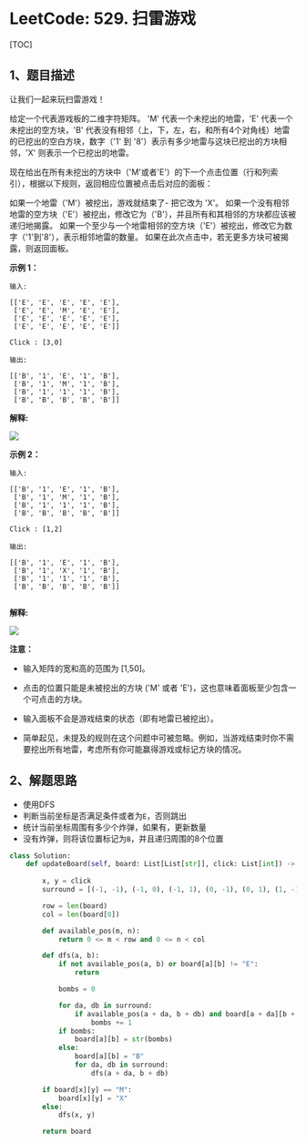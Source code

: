 # LeetCode: 529. 扫雷游戏

[TOC]

## 1、题目描述

让我们一起来玩扫雷游戏！

给定一个代表游戏板的二维字符矩阵。 'M' 代表一个未挖出的地雷，'E' 代表一个未挖出的空方块，'B' 代表没有相邻（上，下，左，右，和所有4个对角线）地雷的已挖出的空白方块，数字（'1' 到 '8'）表示有多少地雷与这块已挖出的方块相邻，'X' 则表示一个已挖出的地雷。

现在给出在所有未挖出的方块中（'M'或者'E'）的下一个点击位置（行和列索引），根据以下规则，返回相应位置被点击后对应的面板：

如果一个地雷（'M'）被挖出，游戏就结束了- 把它改为 'X'。
如果一个没有相邻地雷的空方块（'E'）被挖出，修改它为（'B'），并且所有和其相邻的方块都应该被递归地揭露。
如果一个至少与一个地雷相邻的空方块（'E'）被挖出，修改它为数字（'1'到'8'），表示相邻地雷的数量。
如果在此次点击中，若无更多方块可被揭露，则返回面板。

**示例 1：**

```
输入: 

[['E', 'E', 'E', 'E', 'E'],
 ['E', 'E', 'M', 'E', 'E'],
 ['E', 'E', 'E', 'E', 'E'],
 ['E', 'E', 'E', 'E', 'E']]

Click : [3,0]

输出: 

[['B', '1', 'E', '1', 'B'],
 ['B', '1', 'M', '1', 'B'],
 ['B', '1', '1', '1', 'B'],
 ['B', 'B', 'B', 'B', 'B']]
```

**解释:**

![](http://px3chmx10.bkt.clouddn.com/notebook/2019-09-19-050906.png)

**示例 2：**

```
输入: 

[['B', '1', 'E', '1', 'B'],
 ['B', '1', 'M', '1', 'B'],
 ['B', '1', '1', '1', 'B'],
 ['B', 'B', 'B', 'B', 'B']]

Click : [1,2]

输出: 

[['B', '1', 'E', '1', 'B'],
 ['B', '1', 'X', '1', 'B'],
 ['B', '1', '1', '1', 'B'],
 ['B', 'B', 'B', 'B', 'B']]


```

**解释:**

 ![](http://px3chmx10.bkt.clouddn.com/notebook/2019-09-19-050913.png)

**注意：**

- 输入矩阵的宽和高的范围为 [1,50]。

- 点击的位置只能是未被挖出的方块 ('M' 或者 'E')，这也意味着面板至少包含一个可点击的方块。

- 输入面板不会是游戏结束的状态（即有地雷已被挖出）。

- 简单起见，未提及的规则在这个问题中可被忽略。例如，当游戏结束时你不需要挖出所有地雷，考虑所有你可能赢得游戏或标记方块的情况。

## 2、解题思路

- 使用DFS
- 判断当前坐标是否满足条件或者为`E`，否则跳出
- 统计当前坐标周围有多少个炸弹，如果有，更新数量
- 没有炸弹，则将该位置标记为`B`，并且递归周围的8个位置

```python
class Solution:
    def updateBoard(self, board: List[List[str]], click: List[int]) -> List[List[str]]:
        
        x, y = click
        surround = [(-1, -1), (-1, 0), (-1, 1), (0, -1), (0, 1), (1, -1), (1, 0), (1, 1)]

        row = len(board)
        col = len(board[0])

        def available_pos(m, n):
            return 0 <= m < row and 0 <= n < col

        def dfs(a, b):
            if not available_pos(a, b) or board[a][b] != "E":
                return

            bombs = 0

            for da, db in surround:
                if available_pos(a + da, b + db) and board[a + da][b + db] == "M":
                    bombs += 1
            if bombs:
                board[a][b] = str(bombs)
            else:
                board[a][b] = "B"
                for da, db in surround:
                    dfs(a + da, b + db)

        if board[x][y] == "M":
            board[x][y] = "X"
        else:
            dfs(x, y)

        return board
```


